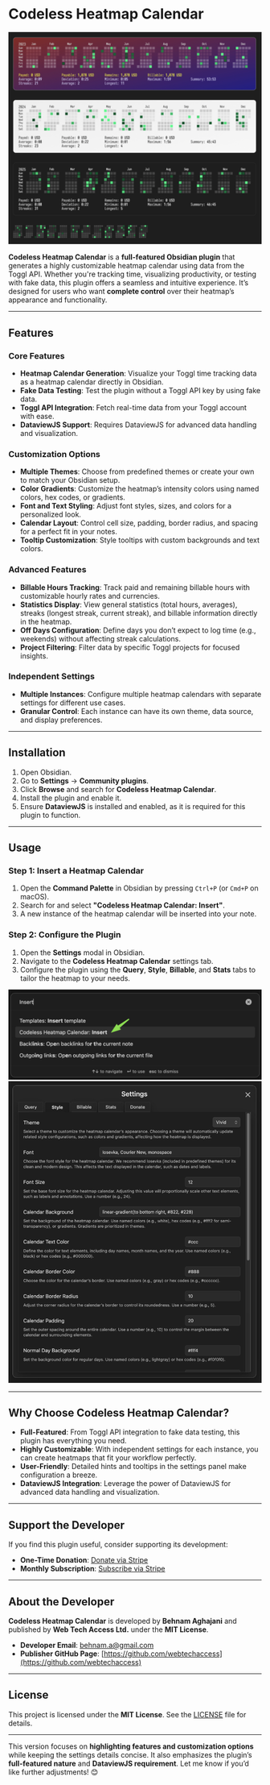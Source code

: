 # Codeless Heatmap Calendar

![Preview](doc/images/preview-001.jpg)

**Codeless Heatmap Calendar** is a **full-featured Obsidian plugin** that generates a highly customizable heatmap calendar using data from the Toggl API. Whether you're tracking time, visualizing productivity, or testing with fake data, this plugin offers a seamless and intuitive experience. It’s designed for users who want **complete control** over their heatmap’s appearance and functionality.

---

## Features

### Core Features
- **Heatmap Calendar Generation**: Visualize your Toggl time tracking data as a heatmap calendar directly in Obsidian.
- **Fake Data Testing**: Test the plugin without a Toggl API key by using fake data.
- **Toggl API Integration**: Fetch real-time data from your Toggl account with ease.
- **DataviewJS Support**: Requires DataviewJS for advanced data handling and visualization.

### Customization Options
- **Multiple Themes**: Choose from predefined themes or create your own to match your Obsidian setup.
- **Color Gradients**: Customize the heatmap’s intensity colors using named colors, hex codes, or gradients.
- **Font and Text Styling**: Adjust font styles, sizes, and colors for a personalized look.
- **Calendar Layout**: Control cell size, padding, border radius, and spacing for a perfect fit in your notes.
- **Tooltip Customization**: Style tooltips with custom backgrounds and text colors.

### Advanced Features
- **Billable Hours Tracking**: Track paid and remaining billable hours with customizable hourly rates and currencies.
- **Statistics Display**: View general statistics (total hours, averages), streaks (longest streak, current streak), and billable information directly in the heatmap.
- **Off Days Configuration**: Define days you don’t expect to log time (e.g., weekends) without affecting streak calculations.
- **Project Filtering**: Filter data by specific Toggl projects for focused insights.

### Independent Settings
- **Multiple Instances**: Configure multiple heatmap calendars with separate settings for different use cases.
- **Granular Control**: Each instance can have its own theme, data source, and display preferences.

---

## Installation

1. Open Obsidian.
2. Go to **Settings** → **Community plugins**.
3. Click **Browse** and search for **Codeless Heatmap Calendar**.
4. Install the plugin and enable it.
5. Ensure **DataviewJS** is installed and enabled, as it is required for this plugin to function.

---

## Usage

### Step 1: Insert a Heatmap Calendar
1. Open the **Command Palette** in Obsidian by pressing `Ctrl+P` (or `Cmd+P` on macOS).
2. Search for and select **"Codeless Heatmap Calendar: Insert"**.
3. A new instance of the heatmap calendar will be inserted into your note.

### Step 2: Configure the Plugin
1. Open the **Settings** modal in Obsidian.
2. Navigate to the **Codeless Heatmap Calendar** settings tab.
3. Configure the plugin using the **Query**, **Style**, **Billable**, and **Stats** tabs to tailor the heatmap to your needs.

![Inserting](doc/images/command-palette.jpg)
![Configuration](doc/images/settings-style.jpg)

---

## Why Choose Codeless Heatmap Calendar?

- **Full-Featured**: From Toggl API integration to fake data testing, this plugin has everything you need.
- **Highly Customizable**: With independent settings for each instance, you can create heatmaps that fit your workflow perfectly.
- **User-Friendly**: Detailed hints and tooltips in the settings panel make configuration a breeze.
- **DataviewJS Integration**: Leverage the power of DataviewJS for advanced data handling and visualization.

---

## Support the Developer

If you find this plugin useful, consider supporting its development:

- **One-Time Donation**: [Donate via Stripe](https://buy.stripe.com/00gaEM1lA7yF664fYY)
- **Monthly Subscription**: [Subscribe via Stripe](https://buy.stripe.com/14kbIQc0ebOVgKI9AB)

---

## About the Developer

**Codeless Heatmap Calendar** is developed by **Behnam Aghajani** and published by **Web Tech Access Ltd.** under the **MIT License**.

- **Developer Email**: behnam.a@gmail.com
- **Publisher GitHub Page**: [https://github.com/webtechaccess](https://github.com/webtechaccess)

---

## License

This project is licensed under the **MIT License**. See the [LICENSE](LICENSE) file for details.

---

This version focuses on **highlighting features and customization options** while keeping the settings details concise. It also emphasizes the plugin’s **full-featured nature** and **DataviewJS requirement**. Let me know if you’d like further adjustments! 😊
